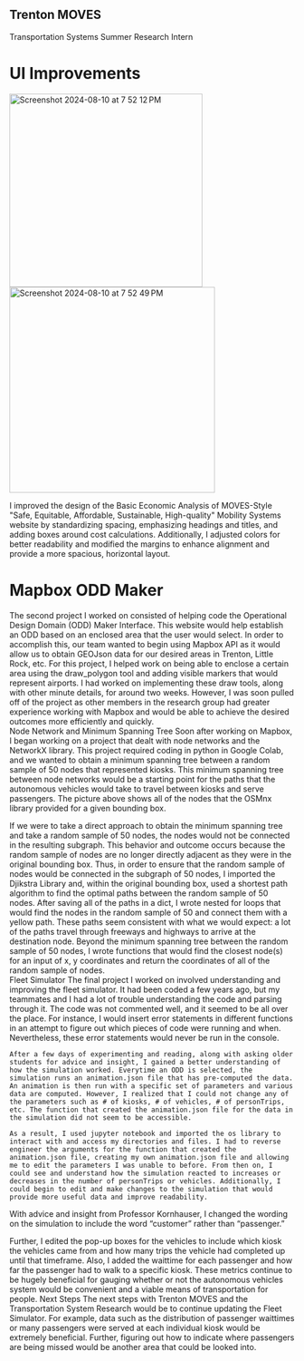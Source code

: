 ## Trenton MOVES

Transportation Systems Summer Research Intern

# UI Improvements

<img width="341" alt="Screenshot 2024-08-10 at 7 52 12 PM" src="https://github.com/user-attachments/assets/ce77e81a-9038-4d8d-af96-c5b1980a7e77">
<img width="363" alt="Screenshot 2024-08-10 at 7 52 49 PM" src="https://github.com/user-attachments/assets/e948efef-ef31-48c1-8cf9-707bba1f50e7">

I improved the design of the Basic Economic Analysis of MOVES-Style "Safe, Equitable, Affordable, Sustainable, High-quality" Mobility Systems website by standardizing spacing, emphasizing headings and titles, and adding boxes around cost calculations. Additionally, I adjusted colors for better readability and modified the margins to enhance alignment and provide a more spacious, horizontal layout.

# Mapbox ODD Maker
The second project I worked on consisted of helping code the Operational Design Domain (ODD) Maker Interface. This website would help establish an ODD based on an enclosed area that the user would select. In order to accomplish this, our team wanted to begin using Mapbox API as it would allow us to obtain GEOJson data for our desired areas in Trenton, Little Rock, etc. For this project, I helped work on being able to enclose a certain area using the draw_polygon tool and adding visible markers that would represent airports. 
I had worked on implementing these draw tools, along with other minute details, for around two weeks. However, I was soon pulled off of the project as other members in the research group had greater experience working with Mapbox and would be able to achieve the desired outcomes more efficiently and quickly.  
Node Network and Minimum Spanning Tree
Soon after working on Mapbox, I began working on a project that dealt with node networks and the NetworkX library. This project required coding in python in Google Colab, and we wanted to obtain a minimum spanning tree between a random sample of 50 nodes that represented kiosks. This minimum spanning tree between node networks would be a starting point for the paths that the autonomous vehicles would take to travel between kiosks and serve passengers. The picture above shows all of the nodes that the OSMnx library provided for a given bounding box. 

If we were to take a direct approach to obtain the minimum spanning tree and take a random sample of 50 nodes, the nodes would not be connected in the resulting subgraph. This behavior and outcome occurs because the random sample of nodes are no longer directly adjacent as they were in the original bounding box. Thus, in order to ensure that the random sample of nodes would be connected in the subgraph of 50 nodes, I imported the Djikstra Library and, within the original bounding box, used a shortest path algorithm to find the optimal paths between the random sample of 50 nodes. After saving all of the paths in a dict, I wrote nested for loops that would find the nodes in the random sample of 50 and connect them with a yellow path. These paths seem consistent with what we would expect: a lot of the paths travel through freeways and highways to arrive at the destination node. 
Beyond the minimum spanning tree between the random sample of 50 nodes, I wrote functions that would find the closest node(s) for an input of x, y coordinates and return the coordinates of all of the random sample of nodes.  
Fleet Simulator
The final project I worked on involved understanding and improving the fleet simulator. It had been coded a few years ago, but my teammates and I had a lot of trouble understanding the code and parsing through it. The code was not commented well, and it seemed to be all over the place. For instance, I would insert error statements in different functions in an attempt to figure out which pieces of code were running and when. Nevertheless, these error statements would never be run in the console. 
 
	After a few days of experimenting and reading, along with asking older students for advice and insight, I gained a better understanding of how the simulation worked. Everytime an ODD is selected, the simulation runs an animation.json file that has pre-computed the data. An animation is then run with a specific set of parameters and various data are computed. However, I realized that I could not change any of the parameters such as # of kiosks, # of vehicles, # of personTrips, etc. The function that created the animation.json file for the data in the simulation did not seem to be accessible. 

	As a result, I used jupyter notebook and imported the os library to interact with and access my directories and files. I had to reverse engineer the arguments for the function that created the animation.json file, creating my own animation.json file and allowing me to edit the parameters I was unable to before. From then on, I could see and understand how the simulation reacted to increases or decreases in the number of personTrips or vehicles. Additionally, I could begin to edit and make changes to the simulation that would provide more useful data and improve readability. 

With advice and insight from Professor Kornhauser, I changed the wording on the simulation to include the word “customer” rather than “passenger.”

Further, I edited the pop-up boxes for the vehicles to include which kiosk the vehicles came from and how many trips the vehicle had completed up until that timeframe. Also, I added the waittime for each passenger and how far the passenger had to walk to a specific kiosk. These metrics continue to be hugely beneficial for gauging whether or not the autonomous vehicles system would be convenient and a viable means of transportation for people.
Next Steps 
The next steps with Trenton MOVES and the Transportation System Research would be to continue updating the Fleet Simulator. For example, data such as the distribution of passenger waittimes or many passengers were served at each individual kiosk would be extremely beneficial. Further, figuring out how to indicate where passengers are being missed would be another area that could be looked into. 

